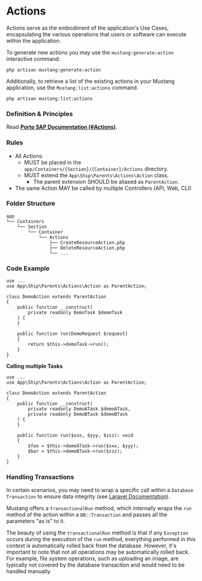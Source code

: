 # Actions

Actions serve as the embodiment of the application's Use Cases, encapsulating the various operations that users or software can execute within the application.

To generate new actions you may use the `mustang:generate:action` interactive command:

```
php artisan mustang:generate:action
```

Additionally, to retrieve a list of the existing actions in your Mustang application, use the `Mustang:list:actions` command.

```
php artisan mustang:list:actions
```

### Definition & Principles[​](https://apiato.io/docs/components/main-components/actions#definition--principles) <a href="#definition--principles" id="definition--principles"></a>

Read [**Porto SAP Documentation (#Actions)**](https://github.com/Mahmoudz/Porto#definitions--principles).

### Rules[​](https://apiato.io/docs/components/main-components/actions#rules) <a href="#rules" id="rules"></a>

* All Actions:
  * MUST be placed in the `app/Containers/{Section}/{Container}/Actions` directory.
  * MUST extend the `App\Ship\Parents\Actions\Action` class.
    * The parent extension SHOULD be aliased as `ParentAction`.
* The same Action MAY be called by multiple Controllers (API, Web, CLI)

### Folder Structure[​](https://apiato.io/docs/components/main-components/actions#folder-structure) <a href="#folder-structure" id="folder-structure"></a>

```
app
└── Containers
    └── Section
        └── Container
            └── Actions
                ├── CreateResourceAction.php
                ├── DeleteResourceAction.php
                └── ...
```

### Code Example[​](https://apiato.io/docs/components/main-components/actions#code-example) <a href="#code-example" id="code-example"></a>

```
use ...
use App\Ship\Parents\Actions\Action as ParentAction;

class DemoAction extends ParentAction
{
    public function __construct(
        private readonly DemoTask $demoTask
    ) {
    }

    public function run(DemoRequest $request)
    {
        return $this->demoTask->run();
    }
}
```

**Calling multiple Tasks**[**​**](https://apiato.io/docs/components/main-components/actions#calling-multiple-tasks)

```
use ...
use App\Ship\Parents\Actions\Action as ParentAction;

class DemoAction extends ParentAction
{
    public function __construct(
        private readonly DemoATask $demoATask,
        private readonly DemoBTask $demoBTask
    ) {
    }
    
    public function run($xxx, $yyy, $zzz): void
    {
        $foo = $this->demoATask->run($xxx, $yyy);
        $bar = $this->demoBTask->run($zzz);
    }
}
```

### Handling Transactions[​](https://apiato.io/docs/components/main-components/actions#handling-transactions) <a href="#handling-transactions" id="handling-transactions"></a>

In certain scenarios, you may need to wrap a specific call within a `Database Transaction` to ensure data integrity (see [Laravel Documentation](https://laravel.com/docs/master/database#database-transactions)).

Mustang offers a `transactionalRun` method, which internally wraps the `run` method of the action within a `DB::Transaction` and passes all the parameters "as is" to it.

The beauty of using the `transactionalRun` method is that if any `Exception` occurs during the execution of the `run` method, everything performed in this context is automatically rolled back from the database. However, it's important to note that not all operations may be automatically rolled back. For example, file system operations, such as uploading an image, are typically not covered by the database transaction and would need to be handled manually.
